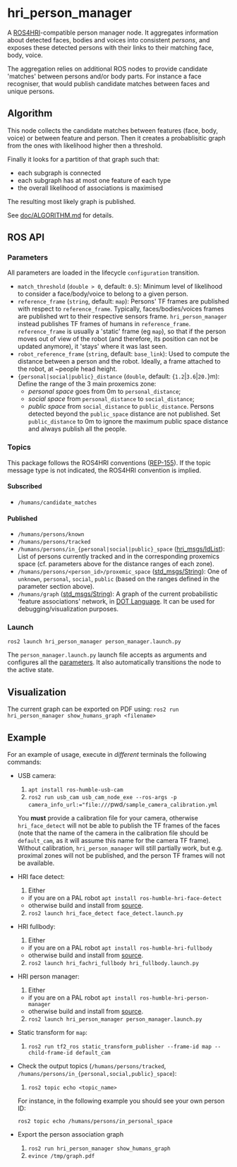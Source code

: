 # hri_person_manager

A [ROS4HRI](https://wiki.ros.org/hri)-compatible person manager node.
It aggregates information about detected faces, bodies and voices into consistent *persons*,
and exposes these detected persons with their links to their matching face, body, voice.

The aggregation relies on additional ROS nodes to provide candidate 'matches' between persons and/or body parts.
For instance a face recogniser, that would publish candidate matches between faces and unique persons.

## Algorithm

This node collects the candidate matches between features (face, body, voice) or between feature and person.
Then it creates a probablisitic graph from the ones with likelihood higher then a threshold.

Finally it looks for a partition of that graph such that:
- each subgraph is connected
- each subgraph has at most one feature of each type
- the overall likelihood of associations is maximised

The resulting most likely graph is published.

See [doc/ALGORITHM.md](doc/ALGORITHM.md) for details.

## ROS API

### Parameters

All parameters are loaded in the lifecycle `configuration` transition.

- `match_threshold` (`double > 0`, default: `0.5`):
  Minimum level of likelihood to consider a face/body/voice to belong to a given person.
- `reference_frame` (`string`, default: `map`):
  Persons' TF frames are published with respect to `reference_frame`.
  Typically, faces/bodies/voices  frames are published wrt to their respective sensors frame.
  `hri_person_manager` instead publishes TF frames of humans in `reference_frame`.
  `reference_frame` is usually a 'static' frame (eg `map`), so that if the person moves out of view of the robot
  (and therefore, its position can not be updated anymore), it 'stays' where it was last seen.
- `robot_reference_frame` (`string`, default: `base_link`):
  Used to compute the distance between a person and the robot.
  Ideally, a frame attached to the robot, at ~people head height.
- `{personal|social|public}_distance` (`double`, default: {`1.2`|`3.6`|`20.`}m):
  Define the range of the 3 main proxemics zone:
  - *personal space* goes from 0m to `personal_distance`;
  - *social space* from `personal_distance` to `social_distance`;
  - *public space* from `social_distance` to `public_distance`.
  Persons detected beyond the `public_space` distance are not published.
  Set `public_distance` to 0m to ignore the maximum public space distance and always publish all the people.

### Topics

This package follows the ROS4HRI conventions ([REP-155](https://www.ros.org/reps/rep-0155.html)).
If the topic message type is not indicated, the ROS4HRI convention is implied.

#### Subscribed

- `/humans/candidate_matches`

#### Published

- `/humans/persons/known`
- `/humans/persons/tracked`
- `/humans/persons/in_{personal|social|public}_space` ([hri_msgs/IdList](https://github.com/ros4hri/hri_msgs/blob/humble-devel/msg/IdsList.msg)):
  List of persons currently tracked and in the corresponding proxemics space
  (cf. parameters above for the distance ranges of each zone).
- `/humans/persons/<person_id>/proxemic_space` ([std_msgs/String](https://github.com/ros2/common_interfaces/blob/humble/std_msgs/msg/String.msg)):
  One of `unknown`, `personal`, `social`, `public`
  (based on the ranges defined in the parameter section above).
- `/humans/graph` ([std_msgs/String](https://github.com/ros2/common_interfaces/blob/humble/std_msgs/msg/String.msg)):
  A graph of the current probabilistic 'feature associations' network, in [DOT Language](https://graphviz.org/doc/info/lang.html).
  It can be used for debugging/visualization purposes.

### Launch

```
ros2 launch hri_person_manager person_manager.launch.py
```

The `person_manager.launch.py` launch file accepts as arguments and configures all the [parameters](#parameters).
It also automatically transitions the node to the active state.

## Visualization

The current graph can be exported on PDF using:
`ros2 run hri_person_manager show_humans_graph <filename>`

## Example

For an example of usage, execute in *different* terminals the following commands:
- USB camera:
  1. `apt install ros-humble-usb-cam`
  2. `ros2 run usb_cam usb_cam_node_exe --ros-args -p camera_info_url:="file:///`pwd`/sample_camera_calibration.yml`

  You **must** provide a calibration file for your camera,
  otherwise `hri_face_detect` will not be able to publish the TF frames of the faces
  (note that the name of the camera in the calibration file should be `default_cam`,
  as it will assume this name for the camera TF frame).
  Without calibration, `hri_person_manager` will still partially work,
  but e.g. proximal zones will not be published, and the person TF frames will not be available.

- HRI face detect:
  1. Either
    - if you are on a PAL robot `apt install ros-humble-hri-face-detect`
    - otherwise build and install from [source](https://github.com/ros4hri/hri_face_detect).
  2. `ros2 launch hri_face_detect face_detect.launch.py`
- HRI fullbody:
  1. Either
    - if you are on a PAL robot `apt install ros-humble-hri-fullbody`
    - otherwise build and install from [source](https://github.com/ros4hri/hri_face_fullbody).
  2. `ros2 launch hri_fachri_fullbody hri_fullbody.launch.py`
- HRI person manager:
  1. Either
    - if you are on a PAL robot `apt install ros-humble-hri-person-manager`
    - otherwise build and install from [source](https://github.com/ros4hri/hri_person_manager).
  2. `ros2 launch hri_person_manager person_manager.launch.py`
- Static transform for `map`:
  1. `ros2 run tf2_ros static_transform_publisher --frame-id map --child-frame-id default_cam`
- Check the output topics (`/humans/persons/tracked`, `/humans/persons/in_{personal,social,public}_space`):
  1. `ros2 topic echo <topic_name>`

  For instance, in the following example you should see your own person ID:

  ```
  ros2 topic echo /humans/persons/in_personal_space
  ```

- Export the person association graph
  1. `ros2 run hri_person_manager show_humans_graph`
  2. `evince /tmp/graph.pdf`

